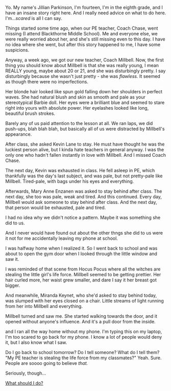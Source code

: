 Yo. My name's Jillian Parkinson, I'm fourteen, I'm in the eighth grade, and I have an insane story right here. And I really need advice on what to do here. I'm...*scared* is all I can say.

Things started some time ago, when our PE teacher, Coach Chase, went missing (I attend Blackthorne Middle School). Me and everyone else, we were really worried about her, and she's still missing even to this day. I have no idea where she went, but after this story happened to me, I have some suspicions.

Anyway, a week ago, we got our new teacher, Coach Millbell. Now, the first thing you should know about Millbell is that she was really young, I mean REALLY young, maybe about 20 or 21, and she was disturbingly pretty. I say disturbingly because she wasn't just pretty - she was *flawless.* It seemed as though there were no imperfections.

Her blonde hair looked like spun gold falling down her shoulders in perfect waves. She had natural blush and skin as smooth and pale as your stereotypical Barbie doll. Her eyes were a brilliant blue and seemed to stare right into yours with absolute power. Her eyelashes looked like long, beautiful brush strokes.

Barely any of us paid attention to the lesson at all. We ran laps, we did push-ups, blah blah blah, but basically all of us were distracted by Millbell's appearance.

After class, she asked Kevin Lane to stay. He must have thought he was the luckiest person alive, but I kinda hate teachers in general anyway. I was the only one who hadn't fallen instantly in love with Millbell. And I missed Coach Chase.

The next day, Kevin was exhausted in class. He fell asleep in PE, which thankfully was the day's last subject, and was pale, but not pretty-pale like Millbell. Tired-pale, with bags under his eyes and everything.

Afterwards, Mary Anne Enzanen was asked to stay behind after class. The next day, she too was pale, weak and tired. And this continued. Every day, Millbell would ask someone to stay behind after class. And the next day, that person would be exhausted, pale and tired.

I had no idea why we didn't notice a pattern. Maybe it was something she did to us.

And I never would have found out about the other thngs she did to us were it not for me accidentally leaving my phone at school.

I was halfway home when I realized it. So I went back to school and was about to open the gym door when I looked through the little window and saw it.

I was reminded of that scene from Hocus Pocus where all the witches are stealing the little girl's life force. Millbell seemed to be getting prettier. Her hair curled more, her waist grew smaller, and dare I say it her breast got bigger.

And meanwhile, Miranda Keynet, who she'd asked to stay behind today, was slumped with her eyes closed on a chair. Little streams of light running from her into Millbell and everything.

Millbell turned and saw me. She started walking towards the door, and it opened without anyone's influence. And it's a pull door from the inside.

 and I ran all the way home without my phone. I'm typing this on my laptop, I'm too scared to go back for my phone. I know a lot of people would deny it, but I also know what I saw.

Do I go back to school tomorrow? Do I tell someone? What do I tell them? "My PE teacher is stealing the life force from my classmates?" Yeah. Sure. People are soooo going to believe *that.*

Seriously, though...

[What should I do?](https://www.reddit.com/user/LilliannaCreepwell)